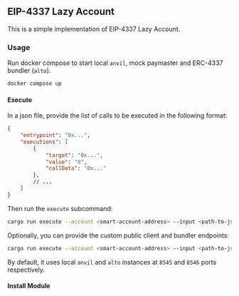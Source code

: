 ## EIP-4337 Lazy Account

This is a simple implementation of EIP-4337 Lazy Account.

### Usage

Run docker compose to start local `anvil`, mock paymaster and ERC-4337 bundler (`alto`).

```bash
docker compose up
```

#### Execute

In a json file, provide the list of calls to be executed in the following format:

```json
{
    "entrypoint": "0x...",
    "executions": [
        {
            "target": "0x...",
            "value": "0",
            "callData": "0x..."
        },
        // ...
    ]
}
```

Then run the `execute` subcommand:

```bash
cargo run execute --account <smart-account-address> --input <path-to-json-file> --validator <validator-module-address>
```

Optionally, you can provide the custom public client and bundler endpoints:

```bash
cargo run execute --account <smart-account-address> --input <path-to-json-file> --validator <validator-module-address> --client <public-client-url> --bundler <bundler-url>
```

By default, it uses local `anvil` and `alto` instances at `8545` and `8546` ports respectively.

#### Install Module

